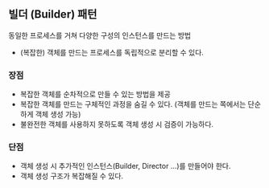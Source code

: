 ## 빌더 (Builder) 패턴
동일한 프로세스를 거쳐 다양한 구성의 인스턴스를 만드는 방법

- (복잡한) 객체를 만드는 프로세스를 독립적으로 분리할 수 있다.

### 장점
- 복잡한 객체를 순차적으로 만들 수 있는 방법을 제공
- 복잡한 객체를 만드는 구체적인 과정을 숨길 수 있다. (객체를 만드는 쪽에서는 단순하게 객체 생성 가능)
- 불완전한 객체를 사용하지 못하도록 객체 생성 시 검증이 가능하다.

### 단점
- 객체 생성 시 추가적인 인스턴스(Builder, Director ...)를 만들어야 한다.
- 객체 생성 구조가 복잡해질 수 있다.
